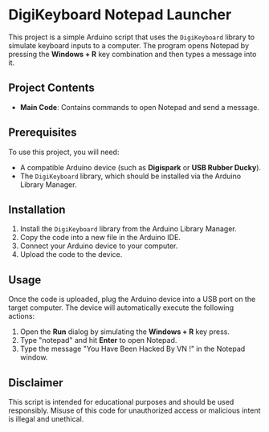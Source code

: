 # DigiKeyboard Notepad Launcher

This project is a simple Arduino script that uses the `DigiKeyboard` library to simulate keyboard inputs to a computer. The program opens Notepad by pressing the **Windows + R** key combination and then types a message into it.

## Project Contents

- **Main Code**: Contains commands to open Notepad and send a message.

## Prerequisites

To use this project, you will need:

- A compatible Arduino device (such as **Digispark** or **USB Rubber Ducky**).
- The `DigiKeyboard` library, which should be installed via the Arduino Library Manager.

## Installation

1. Install the `DigiKeyboard` library from the Arduino Library Manager.
2. Copy the code into a new file in the Arduino IDE.
3. Connect your Arduino device to your computer.
4. Upload the code to the device.

## Usage

Once the code is uploaded, plug the Arduino device into a USB port on the target computer. The device will automatically execute the following actions:

1. Open the **Run** dialog by simulating the **Windows + R** key press.
2. Type "notepad" and hit **Enter** to open Notepad.
3. Type the message "You Have Been Hacked By VN !" in the Notepad window.

## Disclaimer

This script is intended for educational purposes and should be used responsibly. Misuse of this code for unauthorized access or malicious intent is illegal and unethical.
